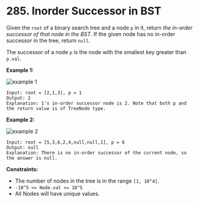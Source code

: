 # 285. Inorder Successor in BST

Given the `root` of a binary search tree and a node `p` in it, return *the in-order successor of that node in the BST*. If the given node has no in-order successor in the tree, return `null`.

The successor of a node `p` is the node with the smallest key greater than `p.val`.

**Example 1:**

![example 1](https://assets.leetcode.com/uploads/2019/01/23/285_example_1.PNG)

```()
Input: root = [2,1,3], p = 1
Output: 2
Explanation: 1's in-order successor node is 2. Note that both p and the return value is of TreeNode type.
```

**Example 2:**

![example 2](https://assets.leetcode.com/uploads/2019/01/23/285_example_2.PNG)

```()
Input: root = [5,3,6,2,4,null,null,1], p = 6
Output: null
Explanation: There is no in-order successor of the current node, so the answer is null.
```

**Constraints:**

- The number of nodes in the tree is in the range `[1, 10^4]`.
- `-10^5 <= Node.val <= 10^5`
- All Nodes will have unique values.
